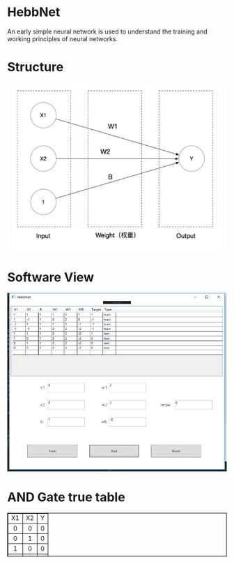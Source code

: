 # HebbNet
An early simple neural network is used to understand the training and working principles of neural networks.

# Structure
![image](https://github.com/a2824256/HebbNet/blob/master/HebbNet.jpg)

# Software View
![image](https://github.com/a2824256/HebbNet/blob/master/View.png)

# AND Gate true table
<table border="1px" align="center" bordercolor="black" width="80%" height="100px">
    <tr align="center">
        <td>X1</td>
        <td>X2</td>
        <td>Y</td>
    </tr>
    <tr align="center">
        <td>0</td>
        <td>0</td>
        <td>0</td>
    </tr>
  <tr align="center">
        <td>0</td>
        <td>1</td>
        <td>0</td>
    </tr>
  <tr align="center">
        <td>1</td>
        <td>0</td>
        <td>0</td>
    </tr>
  <tr align="center">
        <td>1</td>
        <td>1</td>
        <td>1</td>
    </tr>
</table>
